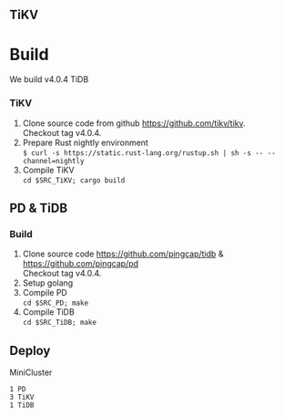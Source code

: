 ## TiKV
# Build 

We build v4.0.4 TiDB 

### TiKV

1. Clone source code from github  https://github.com/tikv/tikv.  <br> Checkout tag v4.0.4.
2. Prepare Rust nightly environment <br>`$ curl -s https://static.rust-lang.org/rustup.sh | sh -s -- --channel=nightly`
3. Compile TiKV <br>`cd $SRC_TiKV; cargo build`

## PD & TiDB
### Build
1. Clone source code https://github.com/pingcap/tidb & https://github.com/pingcap/pd <br>Checkout tag v4.0.4. 
2. Setup golang 
3. Compile PD <br> `cd $SRC_PD; make`
4. Compile TiDB <br> `cd $SRC_TiDB; make`



## Deploy 
MiniCluster  
```
1 PD
3 TiKV 
1 TiDB
```